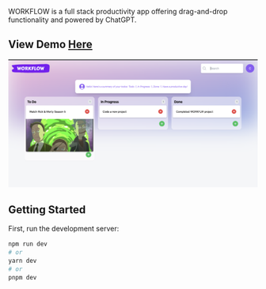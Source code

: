 WORKFLOW is a full stack productivity app offering drag-and-drop functionality and powered by ChatGPT.

## View Demo [Here](https://workflow-v1.vercel.app/)

![alt text](/public/demo.png)

## Getting Started

First, run the development server:

```bash
npm run dev
# or
yarn dev
# or
pnpm dev
```

